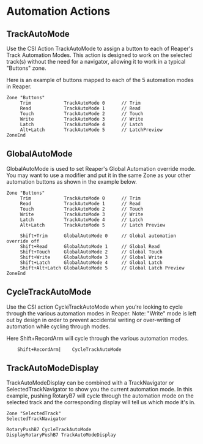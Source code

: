 # Automation Actions

## TrackAutoMode
Use the CSI Action TrackAutoMode to assign a button to each of Reaper's Track Automation Modes. This action is designed to work on the selected track(s) without the need for a navigator, allowing it to work in a typical "Buttons" zone.

Here is an example of buttons mapped to each of the 5 automation modes in Reaper.

```` 
Zone "Buttons"
     Trim            TrackAutoMode 0      // Trim
     Read            TrackAutoMode 1      // Read
     Touch           TrackAutoMode 2      // Touch
     Write           TrackAutoMode 3      // Write
     Latch           TrackAutoMode 4      // Latch
     Alt+Latch       TrackAutoMode 5 	  // LatchPreview
ZoneEnd
```` 

## GlobalAutoMode
GlobalAutoMode is used to set Reaper's Global Automation override mode. You may want to use a modifier and put it in the same Zone as your other automation buttons as shown in the example below.

```
Zone "Buttons"
     Trim            TrackAutoMode 0      // Trim
     Read            TrackAutoMode 1      // Read
     Touch           TrackAutoMode 2      // Touch
     Write           TrackAutoMode 3      // Write
     Latch           TrackAutoMode 4      // Latch
     Alt+Latch       TrackAutoMode 5 	  // Latch Preview

     Shift+Trim      GlobalAutoMode 0     // Global automation override off
     Shift+Read      GlobalAutoMode 1     // Global Read
     Shift+Touch     GlobalAutoMode 2     // Global Touch
     Shift+Write     GlobalAutoMode 3     // Global Write
     Shift+Latch     GlobalAutoMode 4     // Global Latch
     Shift+Alt+Latch GlobalAutoMode 5     // Global Latch Preview
ZoneEnd
```

## CycleTrackAutoMode
Use the CSI action CycleTrackAutoMode when you're looking to cycle through the various automation modes in Reaper. Note: "Write" mode is left out by design in order to prevent accidental writing or over-writing of automation while cycling through modes.

Here Shift+RecordArm will cycle through the various automation modes.
```` 
	Shift+RecordArm|	CycleTrackAutoMode
```` 

## TrackAutoModeDisplay
TrackAutoModeDisplay can be combined with a TrackNavigator or SelectedTrackNavigator to show you the current automation mode. In this example, pushing RotaryB7 will cycle through the automation mode on the selected track and the corresponding display will tell us which mode it's in.

```
Zone "SelectedTrack"
SelectedTrackNavigator

RotaryPushB7 CycleTrackAutoMode
DisplayRotaryPushB7 TrackAutoModeDisplay
```